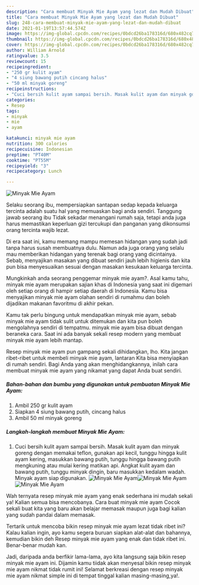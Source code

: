 ```yaml
---
description: "Cara membuat Minyak Mie Ayam yang lezat dan Mudah Dibuat"
title: "Cara membuat Minyak Mie Ayam yang lezat dan Mudah Dibuat"
slug: 248-cara-membuat-minyak-mie-ayam-yang-lezat-dan-mudah-dibuat
date: 2021-01-19T13:57:44.574Z
image: https://img-global.cpcdn.com/recipes/0bdcd26ba178316d/680x482cq70/minyak-mie-ayam-foto-resep-utama.jpg
thumbnail: https://img-global.cpcdn.com/recipes/0bdcd26ba178316d/680x482cq70/minyak-mie-ayam-foto-resep-utama.jpg
cover: https://img-global.cpcdn.com/recipes/0bdcd26ba178316d/680x482cq70/minyak-mie-ayam-foto-resep-utama.jpg
author: William Arnold
ratingvalue: 3.5
reviewcount: 15
recipeingredient:
- "250 gr kulit ayam"
- "4 siung bawang putih cincang halus"
- "50 ml minyak goreng"
recipeinstructions:
- "Cuci bersih kulit ayam sampai bersih. Masak kulit ayam dan minyak goreng dengan memakai teflon, gunakan api kecil, tunggu hingga kulit ayam kering, masukkan bawang putih, tunggu hingga bawang putih mengkuning atau mulai kering matikan api. Angkat kulit ayam dan bawang putih, tunggu minyak dingin, baru masukkan kedalam wadah. Minyak ayam siap digunakan."
categories:
- Resep
tags:
- minyak
- mie
- ayam

katakunci: minyak mie ayam 
nutrition: 300 calories
recipecuisine: Indonesian
preptime: "PT40M"
cooktime: "PT55M"
recipeyield: "3"
recipecategory: Lunch

---
```



![Minyak Mie Ayam](https://img-global.cpcdn.com/recipes/0bdcd26ba178316d/680x482cq70/minyak-mie-ayam-foto-resep-utama.jpg)

Selaku seorang ibu, mempersiapkan santapan sedap kepada keluarga tercinta adalah suatu hal yang memuaskan bagi anda sendiri. Tanggung jawab seorang ibu Tidak sekadar menangani rumah saja, tetapi anda juga harus memastikan keperluan gizi tercukupi dan panganan yang dikonsumsi orang tercinta wajib lezat.

Di era  saat ini, kamu memang mampu memesan hidangan yang sudah jadi tanpa harus susah membuatnya dulu. Namun ada juga orang yang selalu mau memberikan hidangan yang terenak bagi orang yang dicintainya. Sebab, menyajikan masakan yang dibuat sendiri jauh lebih higienis dan kita pun bisa menyesuaikan sesuai dengan masakan kesukaan keluarga tercinta. 



Mungkinkah anda seorang penggemar minyak mie ayam?. Asal kamu tahu, minyak mie ayam merupakan sajian khas di Indonesia yang saat ini digemari oleh setiap orang di hampir setiap daerah di Indonesia. Kamu bisa menyajikan minyak mie ayam olahan sendiri di rumahmu dan boleh dijadikan makanan favoritmu di akhir pekan.

Kamu tak perlu bingung untuk mendapatkan minyak mie ayam, sebab minyak mie ayam tidak sulit untuk ditemukan dan kita pun boleh mengolahnya sendiri di tempatmu. minyak mie ayam bisa dibuat dengan beraneka cara. Saat ini ada banyak sekali resep modern yang membuat minyak mie ayam lebih mantap.

Resep minyak mie ayam pun gampang sekali dihidangkan, lho. Kita jangan ribet-ribet untuk membeli minyak mie ayam, lantaran Kita bisa menyiapkan di rumah sendiri. Bagi Anda yang akan menghidangkannya, inilah cara membuat minyak mie ayam yang nikamat yang dapat Anda buat sendiri.

<!--inarticleads1-->

##### Bahan-bahan dan bumbu yang digunakan untuk pembuatan Minyak Mie Ayam:

1. Ambil 250 gr kulit ayam
1. Siapkan 4 siung bawang putih, cincang halus
1. Ambil 50 ml minyak goreng




<!--inarticleads2-->

##### Langkah-langkah membuat Minyak Mie Ayam:

1. Cuci bersih kulit ayam sampai bersih. Masak kulit ayam dan minyak goreng dengan memakai teflon, gunakan api kecil, tunggu hingga kulit ayam kering, masukkan bawang putih, tunggu hingga bawang putih mengkuning atau mulai kering matikan api. Angkat kulit ayam dan bawang putih, tunggu minyak dingin, baru masukkan kedalam wadah. Minyak ayam siap digunakan.
<img src="https://img-global.cpcdn.com/steps/b33714d3bb55a350/160x128cq70/minyak-mie-ayam-langkah-memasak-1-foto.jpg" alt="Minyak Mie Ayam"><img src="https://img-global.cpcdn.com/steps/f2e229555e66625c/160x128cq70/minyak-mie-ayam-langkah-memasak-1-foto.jpg" alt="Minyak Mie Ayam"><img src="https://img-global.cpcdn.com/steps/9a1c75e1bce5b44e/160x128cq70/minyak-mie-ayam-langkah-memasak-1-foto.jpg" alt="Minyak Mie Ayam">



Wah ternyata resep minyak mie ayam yang enak sederhana ini mudah sekali ya! Kalian semua bisa mencobanya. Cara buat minyak mie ayam Cocok sekali buat kita yang baru akan belajar memasak maupun juga bagi kalian yang sudah pandai dalam memasak.

Tertarik untuk mencoba bikin resep minyak mie ayam lezat tidak ribet ini? Kalau kalian ingin, ayo kamu segera buruan siapkan alat-alat dan bahannya, kemudian bikin deh Resep minyak mie ayam yang enak dan tidak ribet ini. Benar-benar mudah kan. 

Jadi, daripada anda berfikir lama-lama, ayo kita langsung saja bikin resep minyak mie ayam ini. Dijamin kamu tiidak akan menyesal bikin resep minyak mie ayam nikmat tidak rumit ini! Selamat berkreasi dengan resep minyak mie ayam nikmat simple ini di tempat tinggal kalian masing-masing,ya!.


